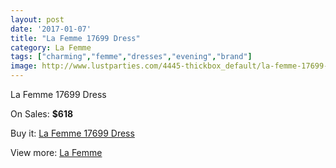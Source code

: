 ```yaml
---
layout: post
date: '2017-01-07'
title: "La Femme 17699 Dress"
category: La Femme
tags: ["charming","femme","dresses","evening","brand"]
image: http://www.lustparties.com/4445-thickbox_default/la-femme-17699-dress.jpg
---
```

La Femme 17699 Dress

On Sales: **$618**
<a href="https://www.lustparties.com/en/la-femme/1494-la-femme-17699-dress.html"><amp-img layout="responsive" width="600" height="600" src="//www.lustparties.com/4445-thickbox_default/la-femme-17699-dress.jpg" alt="La Femme 17699 Dress 0" /></a>
<a href="https://www.lustparties.com/en/la-femme/1494-la-femme-17699-dress.html"><amp-img layout="responsive" width="600" height="600" src="//www.lustparties.com/4446-thickbox_default/la-femme-17699-dress.jpg" alt="La Femme 17699 Dress 1" /></a>

Buy it: [La Femme 17699 Dress](https://www.lustparties.com/en/la-femme/1494-la-femme-17699-dress.html "La Femme 17699 Dress")

View more: [La Femme](https://www.lustparties.com/en/4-la-femme "La Femme")
